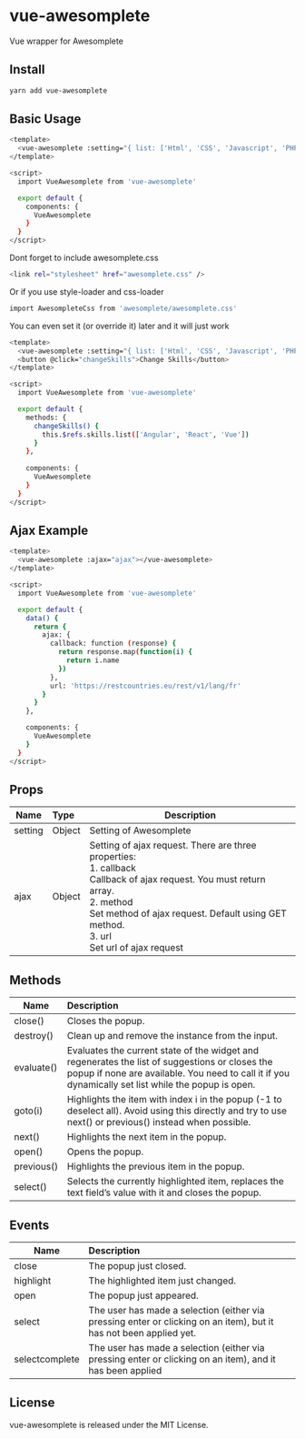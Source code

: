 # vue-awesomplete
Vue wrapper for Awesomplete

## Install
``` bash
yarn add vue-awesomplete
```

## Basic Usage
``` bash
<template>
  <vue-awesomplete :setting="{ list: ['Html', 'CSS', 'Javascript', 'PHP'] }"></vue-awesomplete>
</template>

<script>
  import VueAwesomplete from 'vue-awesomplete'

  export default {
    components: {
      VueAwesomplete
    }
  }
</script>
```
Dont forget to include awesomplete.css
``` bash
<link rel="stylesheet" href="awesomplete.css" />
```
Or if you use style-loader and css-loader
``` bash
import AwesompleteCss from 'awesomplete/awesomplete.css'
```

You can even set it (or override it) later and it will just work
``` bash
<template>
  <vue-awesomplete :setting="{ list: ['Html', 'CSS', 'Javascript', 'PHP'] }" ref="skills"></vue-awesomplete>
  <button @click="changeSkills">Change Skills</button>
</template>

<script>
  import VueAwesomplete from 'vue-awesomplete'

  export default {
    methods: {
      changeSkills() {
        this.$refs.skills.list(['Angular', 'React', 'Vue'])
      }
    },
  
    components: {
      VueAwesomplete
    }
  }
</script>
```

## Ajax Example
``` bash
<template>
  <vue-awesomplete :ajax="ajax"></vue-awesomplete>
</template>

<script>
  import VueAwesomplete from 'vue-awesomplete'

  export default {
    data() {
      return {
        ajax: {
          callback: function (response) {
            return response.map(function(i) {
              return i.name
            })
          },
          url: 'https://restcountries.eu/rest/v1/lang/fr'
        }
      }
    },

    components: {
      VueAwesomplete
    }
  }
</script>
```

## Props
| Name            | Type          | Description  |
| ----------------|:--------------|--------------|
| setting         | Object        | Setting of Awesomplete |
| ajax            | Object        | Setting of ajax request. There are three properties:<br>1. callback<br>Callback of ajax request. You must return array.<br>2. method<br>Set method of ajax request. Default using GET method.<br>3. url<br>Set url of ajax request

## Methods
| Name            | Description  |
| ----------------|:--------------|
| close()         |	Closes the popup. |
| destroy()       |	Clean up and remove the instance from the input. |
| evaluate()      |	Evaluates the current state of the widget and regenerates the list of suggestions or closes the popup if none are available. You need to call it if you dynamically set list while the popup is open. |
| goto(i)         |	Highlights the item with index i in the popup (-1 to deselect all). Avoid using this directly and try to use next() or previous() instead when possible. |
| next()          |	Highlights the next item in the popup. |
| open()          | Opens the popup. |
| previous()      |	Highlights the previous item in the popup. |
| select()        |	Selects the currently highlighted item, replaces the text field’s value with it and closes the popup. |

## Events
| Name            | Description  |
| ----------------|:--------------|
| close           | The popup just closed. |
| highlight       | The highlighted item just changed. |
| open            | The popup just appeared. |
| select          | The user has made a selection (either via pressing enter or clicking on an item), but it has not been applied yet. |
| selectcomplete  | The user has made a selection (either via pressing enter or clicking on an item), and it has been applied |

## License
vue-awesomplete is released under the MIT License.
